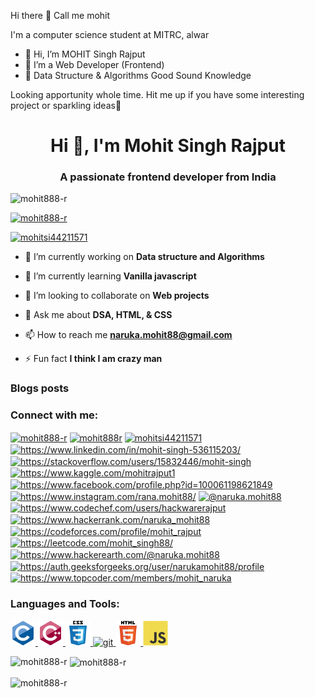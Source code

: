 Hi there 👋
Call me mohit

I'm a computer science student at MITRC, alwar
- 👋 Hi, I’m MOHIT Singh Rajput
- 👀 I’m a Web Developer (Frontend)
- 🏫 Data Structure & Algorithms Good Sound Knowledge

Looking apportunity whole time. 
Hit me up if you have some interesting project or sparkling ideas🤩


<h1 align="center">Hi 👋, I'm Mohit Singh Rajput</h1>
<h3 align="center">A passionate frontend developer from India</h3>

<p align="left"> <img src="https://komarev.com/ghpvc/?username=mohit888-r&label=Profile%20views&color=0e75b6&style=flat" alt="mohit888-r" /> </p>

<p align="left"> <a href="https://github.com/ryo-ma/github-profile-trophy"><img src="https://github-profile-trophy.vercel.app/?username=mohit888-r" alt="mohit888-r" /></a> </p>

<p align="left"> <a href="https://twitter.com/mohitsi44211571" target="blank"><img src="https://img.shields.io/twitter/follow/mohitsi44211571?logo=twitter&style=for-the-badge" alt="mohitsi44211571" /></a> </p>

- 🔭 I’m currently working on **Data structure and Algorithms**

- 🌱 I’m currently learning **Vanilla javascript**

- 👯 I’m looking to collaborate on **Web projects**

- 💬 Ask me about **DSA, HTML, & CSS**

- 📫 How to reach me **naruka.mohit88@gmail.com**

- ⚡ Fun fact **I think I am crazy man**

### Blogs posts
<!-- BLOG-POST-LIST:START -->
<!-- BLOG-POST-LIST:END -->

<h3 align="left">Connect with me:</h3>
<p align="left">
<a href="https://codepen.io/mohit888-r" target="blank"><img align="center" src="https://raw.githubusercontent.com/rahuldkjain/github-profile-readme-generator/master/src/images/icons/Social/codepen.svg" alt="mohit888-r" height="30" width="40" /></a>
<a href="https://dev.to/mohit888r" target="blank"><img align="center" src="https://raw.githubusercontent.com/rahuldkjain/github-profile-readme-generator/master/src/images/icons/Social/devto.svg" alt="mohit888r" height="30" width="40" /></a>
<a href="https://twitter.com/mohitsi44211571" target="blank"><img align="center" src="https://raw.githubusercontent.com/rahuldkjain/github-profile-readme-generator/master/src/images/icons/Social/twitter.svg" alt="mohitsi44211571" height="30" width="40" /></a>
<a href="https://linkedin.com/in/https://www.linkedin.com/in/mohit-singh-536115203/" target="blank"><img align="center" src="https://raw.githubusercontent.com/rahuldkjain/github-profile-readme-generator/master/src/images/icons/Social/linked-in-alt.svg" alt="https://www.linkedin.com/in/mohit-singh-536115203/" height="30" width="40" /></a>
<a href="https://stackoverflow.com/users/https://stackoverflow.com/users/15832446/mohit-singh" target="blank"><img align="center" src="https://raw.githubusercontent.com/rahuldkjain/github-profile-readme-generator/master/src/images/icons/Social/stack-overflow.svg" alt="https://stackoverflow.com/users/15832446/mohit-singh" height="30" width="40" /></a>
<a href="https://kaggle.com/https://www.kaggle.com/mohitrajput1" target="blank"><img align="center" src="https://raw.githubusercontent.com/rahuldkjain/github-profile-readme-generator/master/src/images/icons/Social/kaggle.svg" alt="https://www.kaggle.com/mohitrajput1" height="30" width="40" /></a>
<a href="https://fb.com/https://www.facebook.com/profile.php?id=100061198621849" target="blank"><img align="center" src="https://raw.githubusercontent.com/rahuldkjain/github-profile-readme-generator/master/src/images/icons/Social/facebook.svg" alt="https://www.facebook.com/profile.php?id=100061198621849" height="30" width="40" /></a>
<a href="https://instagram.com/https://www.instagram.com/rana.mohit88/" target="blank"><img align="center" src="https://raw.githubusercontent.com/rahuldkjain/github-profile-readme-generator/master/src/images/icons/Social/instagram.svg" alt="https://www.instagram.com/rana.mohit88/" height="30" width="40" /></a>
<a href="https://medium.com/@naruka.mohit88" target="blank"><img align="center" src="https://raw.githubusercontent.com/rahuldkjain/github-profile-readme-generator/master/src/images/icons/Social/medium.svg" alt="@naruka.mohit88" height="30" width="40" /></a>
<a href="https://www.codechef.com/users/https://www.codechef.com/users/hackwarerajput" target="blank"><img align="center" src="https://cdn.jsdelivr.net/npm/simple-icons@3.1.0/icons/codechef.svg" alt="https://www.codechef.com/users/hackwarerajput" height="30" width="40" /></a>
<a href="https://www.hackerrank.com/https://www.hackerrank.com/naruka_mohit88" target="blank"><img align="center" src="https://raw.githubusercontent.com/rahuldkjain/github-profile-readme-generator/master/src/images/icons/Social/hackerrank.svg" alt="https://www.hackerrank.com/naruka_mohit88" height="30" width="40" /></a>
<a href="https://codeforces.com/profile/https://codeforces.com/profile/mohit_rajput" target="blank"><img align="center" src="https://raw.githubusercontent.com/rahuldkjain/github-profile-readme-generator/master/src/images/icons/Social/codeforces.svg" alt="https://codeforces.com/profile/mohit_rajput" height="30" width="40" /></a>
<a href="https://www.leetcode.com/https://leetcode.com/mohit_singh88/" target="blank"><img align="center" src="https://raw.githubusercontent.com/rahuldkjain/github-profile-readme-generator/master/src/images/icons/Social/leet-code.svg" alt="https://leetcode.com/mohit_singh88/" height="30" width="40" /></a>
<a href="https://www.hackerearth.com/https://www.hackerearth.com/@naruka.mohit88" target="blank"><img align="center" src="https://raw.githubusercontent.com/rahuldkjain/github-profile-readme-generator/master/src/images/icons/Social/hackerearth.svg" alt="https://www.hackerearth.com/@naruka.mohit88" height="30" width="40" /></a>
<a href="https://auth.geeksforgeeks.org/user/https://auth.geeksforgeeks.org/user/narukamohit88/profile" target="blank"><img align="center" src="https://raw.githubusercontent.com/rahuldkjain/github-profile-readme-generator/master/src/images/icons/Social/geeks-for-geeks.svg" alt="https://auth.geeksforgeeks.org/user/narukamohit88/profile" height="30" width="40" /></a>
<a href="https://www.topcoder.com/members/https://www.topcoder.com/members/mohit_naruka" target="blank"><img align="center" src="https://raw.githubusercontent.com/rahuldkjain/github-profile-readme-generator/master/src/images/icons/Social/topcoder.svg" alt="https://www.topcoder.com/members/mohit_naruka" height="30" width="40" /></a>
</p>

<h3 align="left">Languages and Tools:</h3>
<p align="left"> <a href="https://www.cprogramming.com/" target="_blank" rel="noreferrer"> <img src="https://raw.githubusercontent.com/devicons/devicon/master/icons/c/c-original.svg" alt="c" width="40" height="40"/> </a> <a href="https://www.w3schools.com/cpp/" target="_blank" rel="noreferrer"> <img src="https://raw.githubusercontent.com/devicons/devicon/master/icons/cplusplus/cplusplus-original.svg" alt="cplusplus" width="40" height="40"/> </a> <a href="https://www.w3schools.com/css/" target="_blank" rel="noreferrer"> <img src="https://raw.githubusercontent.com/devicons/devicon/master/icons/css3/css3-original-wordmark.svg" alt="css3" width="40" height="40"/> </a> <a href="https://git-scm.com/" target="_blank" rel="noreferrer"> <img src="https://www.vectorlogo.zone/logos/git-scm/git-scm-icon.svg" alt="git" width="40" height="40"/> </a> <a href="https://www.w3.org/html/" target="_blank" rel="noreferrer"> <img src="https://raw.githubusercontent.com/devicons/devicon/master/icons/html5/html5-original-wordmark.svg" alt="html5" width="40" height="40"/> </a> <a href="https://developer.mozilla.org/en-US/docs/Web/JavaScript" target="_blank" rel="noreferrer"> <img src="https://raw.githubusercontent.com/devicons/devicon/master/icons/javascript/javascript-original.svg" alt="javascript" width="40" height="40"/> </a> </p>

<p><img align="left" src="https://github-readme-stats.vercel.app/api/top-langs?username=mohit888-r&show_icons=true&locale=en&layout=compact" alt="mohit888-r" /></p>

<p>&nbsp;<img align="center" src="https://github-readme-stats.vercel.app/api?username=mohit888-r&show_icons=true&locale=en" alt="mohit888-r" /></p>

<p><img align="center" src="https://github-readme-streak-stats.herokuapp.com/?user=mohit888-r&" alt="mohit888-r" /></p>

<!---
Mohit888-R/Mohit888-R is a ✨ special ✨ repository because its `README.md` (this file) appears on your GitHub profile.
You can click the Preview link to take a look at your changes.
--->
